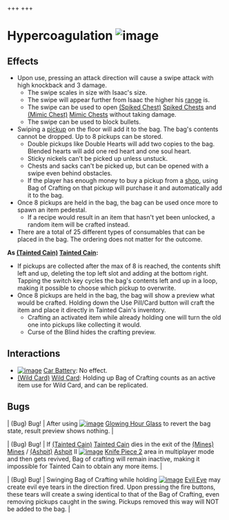 +++
+++

 # Hypercoagulation ![image](/image/Hypercoagulation.png) 


Effects
---------


* Upon use, pressing an attack direction will cause a swipe attack with high knockback and 3 damage.
	+ The swipe scales in size with Isaac's size.
	+ The swipe will appear further from Isaac the higher his [range](/wiki/Range "Range") is.
	+ The swipe can be used to open [(Spiked Chest)](/wiki/Spiked_Chest "Spiked Chest") [Spiked Chests](/wiki/Spiked_Chest "Spiked Chest") and [(Mimic Chest)](/wiki/Mimic_Chest "Mimic Chest") [Mimic Chests](/wiki/Mimic_Chest "Mimic Chest") without taking damage.
	+ The swipe can be used to block bullets.
* Swiping a [pickup](/wiki/Pickup "Pickup") on the floor will add it to the bag. The bag's contents cannot be dropped. Up to 8 pickups can be stored.
	+ Double pickups like Double Hearts will add two copies to the bag. Blended hearts will add one red heart and one soul heart.
	+ Sticky nickels can't be picked up unless unstuck.
	+ Chests and sacks can't be picked up, but can be opened with a swipe even behind obstacles.
	+ If the player has enough money to buy a pickup from a [shop](/wiki/Shop "Shop"), using Bag of Crafting on that pickup will purchase it and automatically add it to the bag.
* Once 8 pickups are held in the bag, the bag can be used once more to spawn an item pedestal.
	+ If a recipe would result in an item that hasn't yet been unlocked, a random item will be crafted instead.
* There are a total of 25 different types of consumables that can be placed in the bag. The ordering does not matter for the outcome.


**As  [(Tainted Cain)](/wiki/Tainted_Cain "Tainted Cain") [Tainted Cain](/wiki/Tainted_Cain "Tainted Cain"):**



* If pickups are collected after the max of 8 is reached, the contents shift left and up, deleting the top left slot and adding at the bottom right. Tapping the switch key cycles the bag's contents left and up in a loop, making it possible to choose which pickup to overwrite.
* Once 8 pickups are held in the bag, the bag will show a preview what would be crafted. Holding down the Use Pill/Card button will craft the item and place it directly in Tainted Cain's inventory.
	+ Crafting an activated item while already holding one will turn the old one into pickups like collecting it would.
	+ Curse of the Blind hides the crafting preview.


Interactions
--------------


* [![image](/image/Car_Battery.png)](/wiki/Car_Battery "Car Battery") [Car Battery](/wiki/Car_Battery "Car Battery"): No effect.
* [(Wild Card)](/wiki/Cards_and_Runes "Wild Card") [Wild Card](/wiki/Cards_and_Runes "Cards and Runes"): Holding up Bag of Crafting counts as an active item use for Wild Card, and can be replicated.


Bugs
------




| (Bug) Bug!
 | After using [![image](/image/Glowing_Hour_Glass.png)](/wiki/Glowing_Hour_Glass "Glowing Hour Glass") [Glowing Hour Glass](/wiki/Glowing_Hour_Glass "Glowing Hour Glass") to revert the bag state, result preview shows nothing.
 |




| (Bug) Bug!
 | If  [(Tainted Cain)](/wiki/Tainted_Cain "Tainted Cain") [Tainted Cain](/wiki/Tainted_Cain "Tainted Cain") dies in the exit of the [(Mines)](/wiki/Mines "Mines") [Mines](/wiki/Mines "Mines") / [(Ashpit)](/wiki/Ashpit "Ashpit") [Ashpit](/wiki/Ashpit "Ashpit") II [![image](/image/Knife_Piece_2.png)](/wiki/Knife_Piece_2 "Knife Piece 2") [Knife Piece 2](/wiki/Knife_Piece_2 "Knife Piece 2") area in multiplayer mode and then gets revived, Bag of crafting will remain inactive, making it impossible for Tainted Cain to obtain any more items.
 |




| (Bug) Bug!
 | Swinging Bag of Crafting while holding [![image](/image/Evil_Eye.png)](/wiki/Evil_Eye "Evil Eye") [Evil Eye](/wiki/Evil_Eye "Evil Eye") may create evil eye tears in the direction fired. Upon pressing the fire buttons, these tears will create a swing identical to that of the Bag of Crafting, even removing pickups caught in the swing. Pickups removed this way will NOT be added to the bag.
 |


